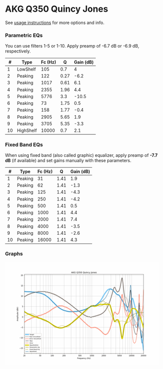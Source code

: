 # AKG Q350 Quincy Jones
See [usage instructions](https://github.com/jaakkopasanen/AutoEq#usage) for more options and info.

### Parametric EQs
You can use filters 1-5 or 1-10. Apply preamp of -6.7 dB or -6.9 dB, respectively.

|   # | Type      |   Fc (Hz) |    Q |   Gain (dB) |
|-----|-----------|-----------|------|-------------|
|   1 | LowShelf  |       105 | 0.7  |         4   |
|   2 | Peaking   |       122 | 0.27 |        -6.2 |
|   3 | Peaking   |      1017 | 0.61 |         6.1 |
|   4 | Peaking   |      2355 | 1.96 |         4.4 |
|   5 | Peaking   |      5776 | 3.3  |       -10.5 |
|   6 | Peaking   |        73 | 1.75 |         0.5 |
|   7 | Peaking   |       158 | 1.77 |        -0.4 |
|   8 | Peaking   |      2905 | 5.65 |         1.9 |
|   9 | Peaking   |      3705 | 5.35 |        -3.3 |
|  10 | HighShelf |     10000 | 0.7  |         2.1 |

### Fixed Band EQs
When using fixed band (also called graphic) equalizer, apply preamp of **-7.7 dB** (if available) and set gains manually with these parameters.

|   # | Type    |   Fc (Hz) |    Q |   Gain (dB) |
|-----|---------|-----------|------|-------------|
|   1 | Peaking |        31 | 1.41 |         1.9 |
|   2 | Peaking |        62 | 1.41 |        -1.3 |
|   3 | Peaking |       125 | 1.41 |        -4.3 |
|   4 | Peaking |       250 | 1.41 |        -4.2 |
|   5 | Peaking |       500 | 1.41 |         0.5 |
|   6 | Peaking |      1000 | 1.41 |         4.4 |
|   7 | Peaking |      2000 | 1.41 |         7.4 |
|   8 | Peaking |      4000 | 1.41 |        -3.5 |
|   9 | Peaking |      8000 | 1.41 |        -2.6 |
|  10 | Peaking |     16000 | 1.41 |         4.3 |

### Graphs
![](./AKG%20Q350%20Quincy%20Jones.png)
